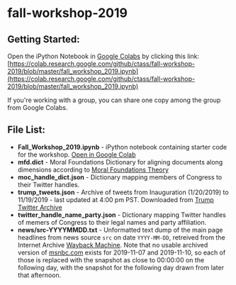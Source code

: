 # fall-workshop-2019

## Getting Started:
Open the iPython Notebook in [Google Colabs](https://colab.research.google.com) by clicking this link: [https://colab.research.google.com/github/ctass/fall-workshop-2019/blob/master/fall_workshop_2019.ipynb](https://colab.research.google.com/github/ctass/fall-workshop-2019/blob/master/fall_workshop_2019.ipynb)

If you're working with a group, you can share one copy among the group from Google Colabs.

## File List:
- **Fall_Workshop_2019.ipynb** - iPython notebook containing starter code for the workshop. [Open in Google Colab](https://colab.research.google.com/github/ctass/fall-workshop-2019/blob/master/fall_workshop_2019.ipynb)
- **mfd.dict** - Moral Foundations Dictionary for aligning documents along dimensions according to [Moral Foundations Theory](https://moralfoundations.org/)
- **moc_handle_dict.json** - Dictionary mapping members of Congress to their Twitter handles.
- **trump_tweets.json** - Archive of tweets from Inauguration (1/20/2019) to 11/19/2019 - last updated at 4:00 pm PST. Downloaded from [Trump Twitter Archive](trumptwitterarchive.com)
- **twitter_handle_name_party.json** - Dictionary mapping Twitter handles of memers of Congress to their legal names and party affiliation.
- **news/src-YYYYMMDD.txt** - Unformatted text dump of the main page headlines from news source `src` on date `YYYY-MM-DD`, retreived from the Internet Archive [Wayback Machine](https://web.archive.org). Note that no usable archived version of [msnbc.com](msnbc.com) exists for 2019-11-07 and 2019-11-10, so each of those is replaced with the snapshot as close to 00:00:00 on the following day, with the snapshot for the following day drawn from later that afternoon.

